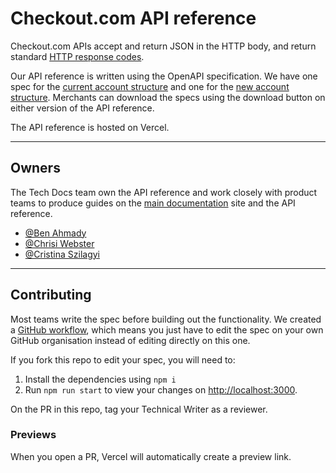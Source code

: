 # Checkout.com API reference

Checkout.com APIs accept and return JSON in the HTTP body, and return standard [HTTP response codes](https://www.checkout.com/docs/resources/codes/http-response-codes).

Our API reference is written using the OpenAPI specification. We have one spec for the [current account structure](https://api-reference.checkout.com/) and one for the [new account structure](https://api-reference.checkout.com/preview/crusoe). Merchants can download the specs using the download button on either version of the API reference.

The API reference is hosted on Vercel.

---

## Owners

The Tech Docs team own the API reference and work closely with product teams to produce guides on the [main documentation](https://www.checkout.com/docs) site and the API reference.

- [@Ben Ahmady](https://github.com/ben-ahmady-cko)
- [@Chrisi Webster](https://github.com/chrisi-webster-cko)
- [@Cristina Szilagyi](https://github.com/cristina-szilagyi-cko)

---

## Contributing

Most teams write the spec before building out the functionality. We created a [GitHub workflow](https://checkout.atlassian.net/wiki/spaces/PD/pages/4844781738/GitHub+Actions+for+API+Ref), which means you just have to edit the spec on your own GitHub organisation instead of editing directly on this one.

If you fork this repo to edit your spec, you will need to:

1. Install the dependencies using `npm i`
2. Run `npm run start` to view your changes on [http://localhost:3000](http://localhost:3000).

On the PR in this repo, tag your Technical Writer as a reviewer.

### Previews

When you open a PR, Vercel will automatically create a preview link.

